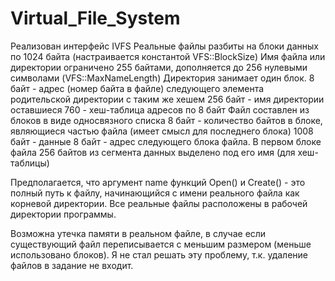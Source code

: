 # Virtual_File_System
Реализован интерфейс IVFS
Реальные файлы разбиты на блоки данных по 1024 байта (настраивается константой VFS::BlockSize)
Имя файла или директории ограничено 255 байтами, дополняется до 256 нулевыми символами (VFS::MaxNameLength)
Директория занимает один блок. 
  8 байт - адрес (номер байта в файле) следующего элемента родительской директории с таким же хешем
  256 байт - имя директории
  оставшиеся 760 - хеш-таблица адресов по 8 байт
 Файл составлен из блоков в виде односвязного списка
  8 байт - количество байтов в блоке, являющиеся частью файла (имеет смысл для последнего блока)
  1008 байт - данные
  8 байт - адрес следующего блока файла.
В первом блоке файла 256 байтов из сегмента данных выделено под его имя (для хеш-таблицы)

Предполагается, что аргумент name функций Open() и Create() - это полный путь к файлу, начинающийся с имени реального файла как корневой директории.
Все реальные файлы расположены в рабочей директории программы.

Возможна утечка памяти в реальном файле, в случае если существующий файл переписывается с меньшим размером (меньше использовано блоков). Я не стал решать эту проблему, т.к. удаление файлов в задание не входит.
